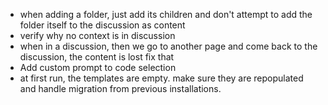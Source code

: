 - when adding a folder, just add its children and don't attempt to add the folder itself to the discussion as content
- verify why no context is in discussion
- when in a discussion, then we go to another page and come back to the discussion, the content is lost fix that
- Add custom prompt to code selection
- at first run, the templates are empty. make sure they are repopulated and handle migration from previous installations.

